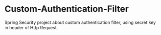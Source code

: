 # Custom-Authentication-Filter
Spring Security project about custom authentication filter, using secret key in header of Http Request.
